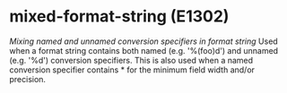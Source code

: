 # mixed-format-string (E1302)
*Mixing named and unnamed conversion specifiers in format string* Used
when a format string contains both named (e.g. \'%(foo)d\') and unnamed
(e.g. \'%d\') conversion specifiers. This is also used when a named
conversion specifier contains \* for the minimum field width and/or
precision.
